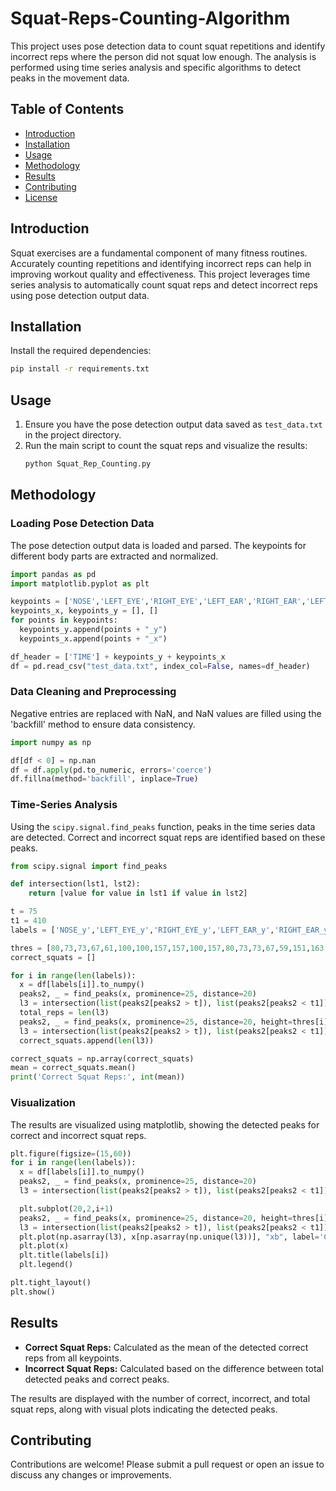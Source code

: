 # Squat-Reps-Counting-Algorithm
This project uses pose detection data to count squat repetitions and identify incorrect reps where the person did not squat low enough. The analysis is performed using time series analysis and specific algorithms to detect peaks in the movement data.

## Table of Contents

- [Introduction](#introduction)
- [Installation](#installation)
- [Usage](#usage)
- [Methodology](#methodology)
- [Results](#results)
- [Contributing](#contributing)
- [License](#license)

## Introduction

Squat exercises are a fundamental component of many fitness routines. Accurately counting repetitions and identifying incorrect reps can help in improving workout quality and effectiveness. This project leverages time series analysis to automatically count squat reps and detect incorrect reps using pose detection output data.

## Installation
Install the required dependencies:
   ```bash
   pip install -r requirements.txt
   ```

## Usage

1. Ensure you have the pose detection output data saved as `test_data.txt` in the project directory.
2. Run the main script to count the squat reps and visualize the results:
   ```bash
   python Squat_Rep_Counting.py
   ```

## Methodology

### Loading Pose Detection Data

The pose detection output data is loaded and parsed. The keypoints for different body parts are extracted and normalized.

```python
import pandas as pd
import matplotlib.pyplot as plt

keypoints = ['NOSE','LEFT_EYE','RIGHT_EYE','LEFT_EAR','RIGHT_EAR','LEFT_SHOULDER','RIGHT_SHOULDER','LEFT_ELBOW','RIGHT_ELBOW','LEFT_WRIST','RIGHT_WRIST','LEFT_HIP','RIGHT_HIP','LEFT_KNEE','RIGHT_KNEE','LEFT_ANKLE','RIGHT_ANKLE']
keypoints_x, keypoints_y = [], []
for points in keypoints:
  keypoints_y.append(points + "_y")
  keypoints_x.append(points + "_x")

df_header = ['TIME'] + keypoints_y + keypoints_x
df = pd.read_csv("test_data.txt", index_col=False, names=df_header)
```

### Data Cleaning and Preprocessing

Negative entries are replaced with NaN, and NaN values are filled using the 'backfill' method to ensure data consistency.

```python
import numpy as np

df[df < 0] = np.nan
df = df.apply(pd.to_numeric, errors='coerce')
df.fillna(method='backfill', inplace=True)
```

### Time-Series Analysis

Using the `scipy.signal.find_peaks` function, peaks in the time series data are detected. Correct and incorrect squat reps are identified based on these peaks.

```python
from scipy.signal import find_peaks

def intersection(lst1, lst2):
    return [value for value in lst1 if value in lst2]

t = 75
t1 = 410
labels = ['NOSE_y','LEFT_EYE_y','RIGHT_EYE_y','LEFT_EAR_y','RIGHT_EAR_y','LEFT_SHOULDER_y','RIGHT_SHOULDER_y','LEFT_HIP_y','RIGHT_HIP_y','NOSE_x','LEFT_EYE_x', 'RIGHT_EYE_x','LEFT_EAR_x','RIGHT_EAR_x','LEFT_SHOULDER_x','RIGHT_SHOULDER_x','LEFT_HIP_x','RIGHT_HIP_x','LEFT_KNEE_x','RIGHT_KNEE_x']

thres = [80,73,73,67,61,100,100,157,157,100,157,80,73,73,67,59,151,163,157,157]
correct_squats = []

for i in range(len(labels)):
  x = df[labels[i]].to_numpy()
  peaks2, _ = find_peaks(x, prominence=25, distance=20)
  l3 = intersection(list(peaks2[peaks2 > t]), list(peaks2[peaks2 < t1]))
  total_reps = len(l3)
  peaks2, _ = find_peaks(x, prominence=25, distance=20, height=thres[i])
  l3 = intersection(list(peaks2[peaks2 > t]), list(peaks2[peaks2 < t1]))
  correct_squats.append(len(l3))

correct_squats = np.array(correct_squats)
mean = correct_squats.mean()
print('Correct Squat Reps:', int(mean))
```

### Visualization

The results are visualized using matplotlib, showing the detected peaks for correct and incorrect squat reps.

```python
plt.figure(figsize=(15,60))
for i in range(len(labels)):
  x = df[labels[i]].to_numpy()
  peaks2, _ = find_peaks(x, prominence=25, distance=20)
  l3 = intersection(list(peaks2[peaks2 > t]), list(peaks2[peaks2 < t1]))

  plt.subplot(20,2,i+1)
  peaks2, _ = find_peaks(x, prominence=25, distance=20, height=thres[i])
  l3 = intersection(list(peaks2[peaks2 > t]), list(peaks2[peaks2 < t1]))
  plt.plot(np.asarray(l3), x[np.asarray(np.unique(l3))], "xb", label='Correct Reps')
  plt.plot(x)
  plt.title(labels[i])
  plt.legend()

plt.tight_layout()
plt.show()
```

## Results

- **Correct Squat Reps:** Calculated as the mean of the detected correct reps from all keypoints.
- **Incorrect Squat Reps:** Calculated based on the difference between total detected peaks and correct peaks.

The results are displayed with the number of correct, incorrect, and total squat reps, along with visual plots indicating the detected peaks.

## Contributing

Contributions are welcome! Please submit a pull request or open an issue to discuss any changes or improvements.
